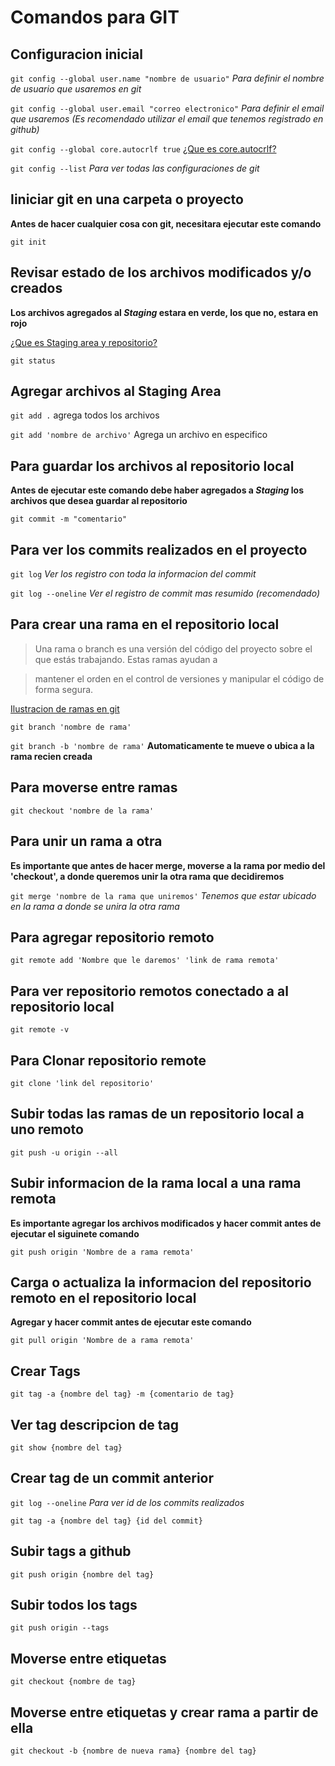 # Comandos para GIT

## Configuracion inicial

`git config --global user.name "nombre de usuario"` _Para definir el nombre de usuario que usaremos en git_

`git config --global user.email "correo electronico"` _Para definir el email que usaremos (Es recomendado utilizar el email que tenemos registrado en github)_ 

`git config --global core.autocrlf true` [¿Que es core.autocrlf?](https://docs.github.com/es/get-started/getting-started-with-git/configuring-git-to-handle-line-endings#:~:text=El%20comando%20git%20config%20core,Toma%20un%20solo%20argumento.&text=En%20Windows%2C%20simplemente%20pase%20true%20a%20la%20configuraci%C3%B3n.)

`git config --list` _Para ver todas las configuraciones de git_ 

## Iiniciar git en una carpeta o proyecto

**Antes de hacer cualquier cosa con git, necesitara ejecutar este comando**

`git init`

## Revisar estado de los archivos modificados y/o creados

**Los archivos agregados al _Staging_ estara en verde, los que no, estara en rojo**

[¿Que es Staging area y repositorio?](https://platzi.com/clases/1557-git-github/19946-que-es-el-staging-y-los-repositorios-ciclo-basico-/)

`git status`

## Agregar archivos al Staging Area

`git add .` agrega todos los archivos

`git add 'nombre de archivo'` Agrega un archivo en especifico

## Para guardar los archivos al repositorio local

**Antes de ejecutar este comando debe haber agregados a _Staging_ los archivos que desea guardar al repositorio**

`git commit -m "comentario" `

## Para ver los commits realizados en el proyecto

`git log` _Ver los registro con toda la informacion del commit_

`git log --oneline` _Ver el registro de commit mas resumido (recomendado)_

## Para crear una rama en el repositorio local

> Una rama o branch es una versión del código del proyecto sobre el que estás trabajando. Estas ramas ayudan a

> mantener el orden en el control de versiones y manipular el código de forma segura.

[Ilustracion de ramas en git](https://static.platzi.com/media/user_upload/ramas-branch-en-git-7e72b407-90cc-4b90-8de1-738b155764eb.jpg)

`git branch 'nombre de rama'`

`git branch -b 'nombre de rama'` __Automaticamente te mueve o ubica a la rama recien creada__

## Para moverse entre ramas

`git checkout 'nombre de la rama'`

## Para unir un rama a otra

**Es importante que antes de hacer merge, moverse a la rama por medio del 'checkout', a  donde queremos unir la otra rama que decidiremos**

`git merge 'nombre de la rama que uniremos'` _Tenemos que estar ubicado en la rama a donde se unira la otra rama_


## Para agregar repositorio remoto 

`git remote add 'Nombre que le daremos' 'link de rama remota'`

## Para ver repositorio remotos conectado a al repositorio local

`git remote -v`

## Para Clonar repositorio remote

`git clone 'link del repositorio'`


## Subir todas las ramas de un repositorio local a uno remoto

`git push -u origin --all`

## Subir informacion de la rama local a una rama remota

**Es importante agregar los archivos modificados y hacer commit antes de ejecutar el siguinete comando**

`git push origin 'Nombre de a rama remota'`

## Carga o actualiza la informacion del repositorio remoto en el repositorio local 

**Agregar y hacer commit antes de ejecutar este comando**

`git pull origin 'Nombre de a rama remota'`

## Crear Tags

`git tag -a {nombre del tag} -m {comentario de tag}`

## Ver tag descripcion de tag

`git show {nombre del tag}`

## Crear tag de un commit anterior

`git log --oneline` _Para ver id de los commits realizados_

`git tag -a {nombre del tag} {id del commit}`

## Subir tags a github

`git push origin {nombre del tag}`

## Subir todos los tags

`git push origin --tags`

## Moverse entre etiquetas

`git checkout {nombre de tag}`

## Moverse entre etiquetas y crear rama a partir de ella

`git checkout -b {nombre de nueva rama} {nombre del tag}`


